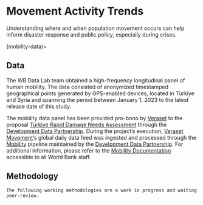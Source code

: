 # Movement Activity Trends

Understanding where and when population movement occurs can help inform disaster response and public policy, especially during crises.

(mobility-data)=

## Data

The WB Data Lab team obtained a high-frequency longitudinal panel of human mobility. The data consisted of anonymized timestamped geographical points generated by GPS-enabled devices, located in Türkiye and Syria and spanning the period between January 1, 2023 to the latest release date of this study.

The mobility data panel has been provided pro-bono by [Veraset](https://veraset.com) to the proposal [Türkiye Rapid Damage Needs Assessment](https://portal.datapartnership.org/readableproposal/427) through the [Development Data Partnership](https://datapartnership.org). During the project’s execution, [Veraset Movement](https://www.veraset.com/products/movement/)’s global daily data feed was ingested and processed through the [Mobility](https://docs.datapartnership.org/collections/mobility/README.html) pipeline maintained by the [Development Data Partnership](https://datapartnership.org/). For additional information, please refer to the [Mobility Documentation](https://docs.datapartnership.org/collections/mobility/README.html) accessible to all World Bank staff.

## Methodology

```{caution}
The following working methodologies are a work in progress and waiting peer-review.
```
